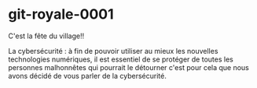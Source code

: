 # git-royale-0001

C'est la fête du village!! 

La cybersécurité : à fin de pouvoir utiliser au mieux les nouvelles technologies numériques, il est essentiel de se protéger de toutes les personnes malhonnêtes qui pourrait le détourner c'est pour cela que nous avons décidé de vous parler de la cybersécurité.
